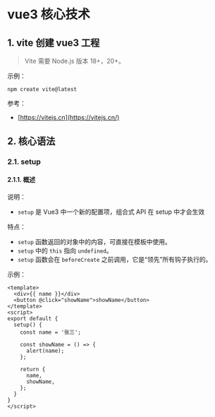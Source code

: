 <!--#region
@author 吴钦飞
@email wuqinfei@qq.com
@create date 2024-05-24 12:09:33
@modify date 2024-05-28 22:21:38
@desc [description]
#endregion-->

# vue3 核心技术

## 1. vite 创建 vue3 工程

>Vite 需要 Node.js 版本 18+，20+。

示例：

```shell
npm create vite@latest
```

参考：

* [https://vitejs.cn](https://vitejs.cn/)

## 2. 核心语法

### 2.1. setup

#### 2.1.1. 概述

说明：

* `setup` 是 Vue3 中一个新的配置项，组合式 API 在 setup 中才会生效

特点：

* `setup` 函数返回的对象中的内容，可直接在模板中使用。
* `setup` 中的 `this` 指向 `undefined`。
* `setup` 函数会在 `beforeCreate` 之前调用，它是“领先”所有钩子执行的。

示例：

```vue
<template>
  <div>{{ name }}</div>
  <button @click="showName">showName</button>
</template>
<script>
export default {
  setup() {
    const name = '张三';

    const showName = () => {
      alert(name);
    };

    return {
      name,
      showName,
    };
  }
}
</script>
```
